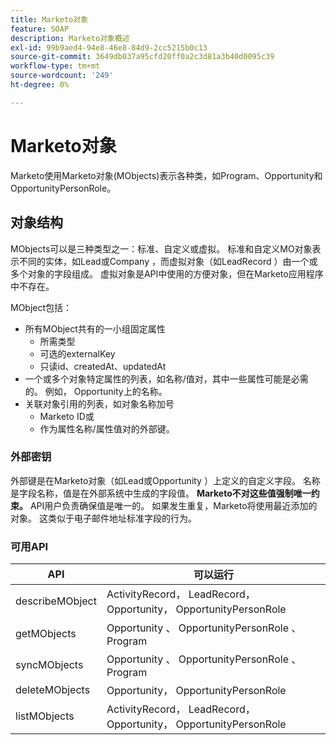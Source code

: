 ```yaml
---
title: Marketo对象
feature: SOAP
description: Marketo对象概述
exl-id: 99b9aed4-94e8-46e8-84d9-2cc5215b0c13
source-git-commit: 3649db037a95cfd20ff0a2c3d81a3b40d0095c39
workflow-type: tm+mt
source-wordcount: '249'
ht-degree: 0%

---
```


# Marketo对象

Marketo使用Marketo对象(MObjects)表示各种类，如Program、Opportunity和OpportunityPersonRole。

## 对象结构

MObjects可以是三种类型之一：标准、自定义或虚拟。 标准和自定义MO对象表示不同的实体，如Lead或Company ，而虚拟对象（如LeadRecord ）由一个或多个对象的字段组成。 虚拟对象是API中使用的方便对象，但在Marketo应用程序中不存在。

MObject包括：

- 所有MObject共有的一小组固定属性
   - 所需类型
   - 可选的externalKey
   - 只读id、createdAt、updatedAt
- 一个或多个对象特定属性的列表，如名称/值对，其中一些属性可能是必需的。 例如， Opportunity上的名称。
- 关联对象引用的列表，如对象名称加号
   - Marketo ID或
   - 作为属性名称/属性值对的外部键。

### 外部密钥

外部键是在Marketo对象（如Lead或Opportunity ）上定义的自定义字段。 名称是字段名称，值是在外部系统中生成的字段值。 **Marketo不对这些值强制唯一约束。** API用户负责确保值是唯一的。 如果发生重复，Marketo将使用最近添加的对象。 这类似于电子邮件地址标准字段的行为。

### 可用API

| API | 可以运行 |
|---|---|
| describeMObject | ActivityRecord， LeadRecord， Opportunity， OpportunityPersonRole |
| getMObjects | Opportunity 、 OpportunityPersonRole 、 Program |
| syncMObjects | Opportunity 、 OpportunityPersonRole 、 Program |
| deleteMObjects | Opportunity， OpportunityPersonRole |
| listMObjects | ActivityRecord， LeadRecord， Opportunity， OpportunityPersonRole |
